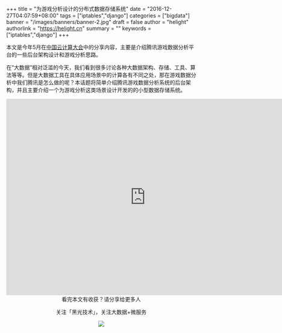 +++
title = "为游戏分析设计的分布式数据存储系统"
date = "2016-12-27T04:07:59+08:00"
tags = ["iptables","django"]
categories = ["bigdata"]
banner = "/images/banners/banner-2.jpg"
draft = false
author = "helight"
authorlink = "https://helight.cn"
summary = ""
keywords = ["iptables","django"]
+++

本文是今年5月在<a href="http://cctc.csdn.net/m/zone/cctc2016/guest_detail?id=2472&amp;title=%E5%A4%A7%E6%95%B0%E6%8D%AE%E6%A0%B8%E5%BF%83%E6%8A%80%E6%9C%AF%E4%B8%8E%E5%BA%94%E7%94%A8%E5%AE%9E%E6%88%98%E5%B3%B0%E4%BC%9A" target="_blank">中国云计算大会</a>中的分享内容，主要是介绍腾讯游戏数据分析平台的一些后台架构设计和游戏分析思路。

在“大数据”相对泛滥的今天，我们看到很多讨论各种大数据架构、存储、工具、算法等等。但是大数据工具在具体应用场景中的计算各有不同之处，那在游戏数据分析中我们腾讯是怎么做的呢？本话题将简单介绍腾讯游戏数据分析系统的后台架构，并且主要介绍一个为游戏分析这类场景设计开发的的小型数据存储系统。

<iframe class="preview-iframe" src="http://download.csdn.net/source/preview/9522515/11be68f3cf1f11dcffaa1b4f5b3ef5e0" width="738" height="523" frameborder="0" scrolling="no"></iframe>

<center>
看完本文有收获？请分享给更多人<br>

关注「黑光技术」，关注大数据+微服务<br>

![](/images/qrcode_helight_tech.jpg)
</center>
